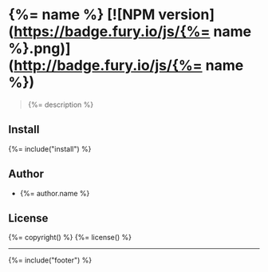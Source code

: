 # {%= name %} [![NPM version](https://badge.fury.io/js/{%= name %}.png)](http://badge.fury.io/js/{%= name %})

> {%= description %}

## Install
{%= include("install") %}

## Author
 * {%= author.name %}

## License
{%= copyright() %}
{%= license() %}

***

{%= include("footer") %}